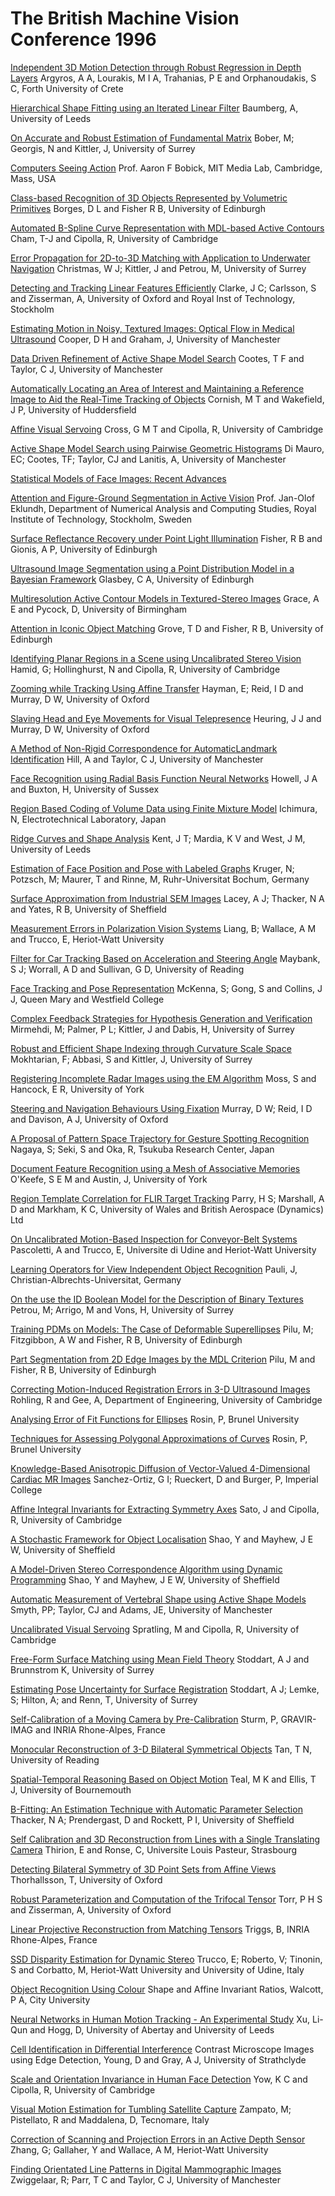 # The British Machine Vision Conference 1996

[Independent 3D Motion Detection through Robust Regression in Depth Layers](argyros_1.html)
Argyros, A A, Lourakis, M I A, Trahanias, P E and Orphanoudakis, S C, Forth
University of Crete

[Hierarchical Shape Fitting using an Iterated Linear Filter](baumberg_1.html)
Baumberg, A, University of Leeds

[On Accurate and Robust Estimation of Fundamental Matrix](bober_1.html)
Bober, M; Georgis, N and Kittler, J,
University of Surrey

[Computers Seeing Action](bobick_1.html)
Prof. Aaron F Bobick,
MIT Media Lab, Cambridge, Mass, USA

[Class-based Recognition of 3D Objects Represented by Volumetric Primitives](borges_1.html)
Borges, D L and Fisher R B, University of Edinburgh

[Automated B-Spline Curve Representation with MDL-based Active Contours](cham_1.html)
Cham, T-J and Cipolla, R, University of Cambridge

[Error Propagation for 2D-to-3D Matching with Application to Underwater Navigation](christmas_1.html)
Christmas, W J; Kittler, J and Petrou, M, University of Surrey

[Detecting and Tracking Linear Features Efficiently](clarke_1.html)
Clarke, J C; Carlsson, S and Zisserman, A, University of Oxford and Royal Inst of Technology,
Stockholm

[Estimating Motion in Noisy, Textured Images: Optical Flow in Medical Ultrasound](cooper_1.html)
Cooper, D H and Graham, J, University of Manchester

[Data Driven Refinement of Active Shape Model Search](cootes_1.html)
Cootes, T F and Taylor, C J, University of Manchester

[Automatically Locating an Area of Interest and Maintaining a Reference Image to Aid the Real-Time Tracking of Objects](cornish_1.html)
Cornish, M T and Wakefield, J P, University of Huddersfield

[Affine Visual Servoing](cross_1.html)
Cross, G M T and Cipolla, R, University of Cambridge

[Active Shape Model Search using Pairwise Geometric Histograms](di_mauro_1.html)
Di Mauro, EC; Cootes, TF; Taylor, CJ and Lanitis, A, University of Manchester

[Statistical Models of Face Images: Recent Advances](edwards_1.html)

[Attention and Figure-Ground Segmentation in Active Vision](eklundh_1.html)
Prof. Jan-Olof Eklundh,
Department of Numerical Analysis and Computing Studies, Royal Institute of Technology, Stockholm, Sweden

[Surface Reflectance Recovery under Point Light Illumination](fisher_1.html)
Fisher, R B and Gionis, A P, University of Edinburgh

[Ultrasound Image Segmentation using a Point Distribution Model in a Bayesian Framework](glasbey_1.html)
Glasbey, C A, University of Edinburgh

[Multiresolution Active Contour Models in Textured-Stereo Images](grace_1.html)
Grace, A E and Pycock, D, University of Birmingham

[Attention in Iconic Object Matching](grove_1.html)
Grove, T D and Fisher, R B, University of Edinburgh

[Identifying Planar Regions in a Scene using Uncalibrated Stereo Vision](hamid_1.html)
Hamid, G; Hollinghurst, N and Cipolla, R, University of Cambridge

[Zooming while Tracking Using Affine Transfer](hayman_1.html)
Hayman, E; Reid, I D and Murray, D W, University of Oxford

[Slaving Head and Eye Movements for Visual Telepresence](heuring_1.html)
Heuring, J J and Murray, D W, University of Oxford

[A Method of Non-Rigid Correspondence for AutomaticLandmark Identification](hill_1.html)
Hill, A and Taylor, C J, University of Manchester

[Face Recognition using Radial Basis Function Neural Networks](howell_1.html)
Howell, J A and Buxton, H, University of Sussex

[Region Based Coding of Volume Data using Finite Mixture Model](ichimura_1.html)
Ichimura, N, Electrotechnical Laboratory, Japan

[Ridge Curves and Shape Analysis](kent_1.html)
Kent, J T; Mardia, K V and West, J M, University of Leeds

[Estimation of Face Position and Pose with Labeled Graphs](krueger_1.html)
Kruger, N; Potzsch, M; Maurer, T and Rinne, M, Ruhr-Universitat Bochum, Germany

[Surface Approximation from Industrial SEM Images](lacey_1.html)
Lacey, A J; Thacker, N A and Yates, R B, University of Sheffield

[Measurement Errors in Polarization Vision Systems](liang_1.html)
Liang, B; Wallace, A M and Trucco, E, Heriot-Watt University

[Filter for Car Tracking Based on Acceleration and Steering Angle](maybank_1.html)
Maybank, S J; Worrall, A D and Sullivan, G D, University of Reading

[Face Tracking and Pose Representation](mckenna_1.html)
McKenna, S; Gong, S and Collins, J J, Queen Mary and Westfield College

[Complex Feedback Strategies for Hypothesis Generation and Verification](mirmehdi_1.html)
Mirmehdi, M; Palmer, P L; Kittler, J and Dabis, H, University of Surrey

[Robust and Efficient Shape Indexing through Curvature Scale Space](mokhtarian_1.html)
Mokhtarian, F; Abbasi, S and Kittler, J, University of Surrey

[Registering Incomplete Radar Images using the EM Algorithm](moss_1.html)
Moss, S and Hancock, E R, University of York

[Steering and Navigation Behaviours Using Fixation](murray_1.html)
Murray, D W; Reid, I D and Davison, A J, University of Oxford

[A Proposal of Pattern Space Trajectory for Gesture Spotting Recognition](nagaya_1.html)
Nagaya, S; Seki, S and Oka, R, Tsukuba Research Center, Japan

[Document Feature Recognition using a Mesh of Associative Memories](okeefe_1.html)
O'Keefe, S E M and Austin, J, University of York

[Region Template Correlation for FLIR Target Tracking](parry_1.html)
Parry, H S; Marshall, A D and Markham, K C, University of Wales and British Aerospace (Dynamics) Ltd

[On Uncalibrated Motion-Based Inspection for Conveyor-Belt Systems](pascoletti_1.html)
Pascoletti, A and Trucco, E, Universite di Udine and Heriot-Watt University

[Learning Operators for View Independent Object Recognition](pauli_1.html)
Pauli, J, Christian-Albrechts-Universitat, Germany

[On the use the ID Boolean Model for the Description of Binary Textures](petrou_1.html)
Petrou, M; Arrigo, M and Vons, H, University of Surrey

[Training PDMs on Models: The Case of Deformable Superellipses](pilu_1.html)
Pilu, M; Fitzgibbon, A W and Fisher, R B, University of Edinburgh

[Part Segmentation from 2D Edge Images by the MDL Criterion](pilu_2.html)
Pilu, M and Fisher, R B, University of Edinburgh

[Correcting Motion-Induced Registration Errors in 3-D Ultrasound Images](rohling_1.html)
Rohling, R and Gee, A, Department of Engineering, University of Cambridge

[Analysing Error of Fit Functions for Ellipses](rosin_1.html)
Rosin, P, Brunel University

[Techniques for Assessing Polygonal Approximations of Curves](rosin_2.html)
Rosin, P, Brunel University

[Knowledge-Based Anisotropic Diffusion of Vector-Valued 4-Dimensional Cardiac MR
Images](sanchez_ortiz_1.html)
Sanchez-Ortiz, G I; Rueckert, D and Burger, P, Imperial College

[Affine Integral Invariants for Extracting Symmetry Axes](sato_1.html)
Sato, J and Cipolla, R, University of Cambridge

[A Stochastic Framework for Object Localisation](shao_1.html)
Shao, Y and Mayhew, J E W, University of Sheffield

[A Model-Driven Stereo Correspondence Algorithm using Dynamic Programming](shao_2.html)
Shao, Y and Mayhew, J E W, University of Sheffield

[Automatic Measurement of Vertebral Shape using Active Shape Models](smyth_1.html)
Smyth, PP; Taylor, CJ and Adams, JE, University of Manchester

[Uncalibrated Visual Servoing](spratling_1.html)
Spratling, M and Cipolla, R, University of Cambridge

[Free-Form Surface Matching using Mean Field Theory](stoddart_1.html)
Stoddart, A J and Brunnstrom K, University of Surrey

[Estimating Pose Uncertainty for Surface Registration](stoddart_2.html)
Stoddart, A J; Lemke, S; Hilton, A; and Renn, T, University of Surrey

[Self-Calibration of a Moving Camera by Pre-Calibration](sturm_1.html)
Sturm, P, GRAVIR-IMAG and INRIA Rhone-Alpes, France

[Monocular Reconstruction of 3-D Bilateral Symmetrical Objects](tan_1.html)
Tan, T N, University of Reading

[Spatial-Temporal Reasoning Based on Object Motion](teal_1.html)
Teal, M K and Ellis, T J, University of Bournemouth

[B-Fitting: An Estimation Technique with Automatic Parameter Selection](thacker_1.html)
Thacker, N A; Prendergast, D and Rockett, P I, University of Sheffield

[Self Calibration and 3D Reconstruction from Lines with a Single Translating Camera](thirion_1.html)
Thirion, E and Ronse, C, Universite Louis Pasteur, Strasbourg

[Detecting Bilateral Symmetry of 3D Point Sets from Affine Views](thorhallsson_1.html)
Thorhallsson, T, University of Oxford

[Robust Parameterization and Computation of the Trifocal Tensor](torr_1.html)
Torr, P H S and Zisserman, A, University of Oxford

[Linear Projective Reconstruction from Matching Tensors](triggs_1.html)
Triggs, B, INRIA Rhone-Alpes, France

[SSD Disparity Estimation for Dynamic Stereo](trucco_1.html)
Trucco, E; Roberto, V; Tinonin, S and Corbatto, M, Heriot-Watt University and University of Udine, Italy

[Object Recognition Using Colour](walcott_1.html)
Shape and Affine Invariant Ratios, Walcott, P A, City University

[Neural Networks in Human Motion Tracking - An Experimental Study](xu_1.html)
Xu, Li-Qun and Hogg, D, University of Abertay and University of Leeds

[Cell Identification in Differential Interference](young_1.html)
Contrast Microscope Images using Edge Detection, Young, D and Gray, A J, University of Strathclyde

[Scale and Orientation Invariance in Human Face Detection](yow_1.html)
Yow, K C and Cipolla, R, University of Cambridge

[Visual Motion Estimation for Tumbling Satellite Capture](zampato_1.html)
Zampato, M; Pistellato, R and Maddalena, D, Tecnomare, Italy

[Correction of Scanning and Projection Errors in an Active Depth Sensor](zhang_1.html)
Zhang, G; Gallaher, Y and Wallace, A M, Heriot-Watt University

[Finding Orientated Line Patterns in Digital Mammographic Images](zwiggelaar_1.html)
Zwiggelaar, R; Parr, T C and Taylor, C J, University of Manchester
